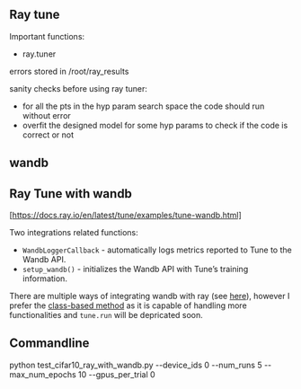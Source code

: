 ## Ray tune

Important functions:
- ray.tuner

errors stored in /root/ray_results

sanity checks before using ray tuner:
- for all the pts in the hyp param search space the code should run without error
- overfit the designed model for some hyp params to check if the code is correct or not

## wandb


## Ray Tune with wandb
[https://docs.ray.io/en/latest/tune/examples/tune-wandb.html]

Two integrations related functions: 
- ```WandbLoggerCallback``` - automatically logs metrics reported to Tune to the Wandb API.
- ```setup_wandb()``` - initializes the Wandb API with Tune’s training information.

There are multiple ways of integrating wandb with ray (see [here](test_ray_tune_with_wandb_logging.py)), however I prefer the [class-based method](test_ray_tune_with_wandb_logging.py#84) as it is capable of handling more functionalities and ```tune.run``` will be depricated soon.


## Commandline
python test_cifar10_ray_with_wandb.py --device_ids 0 --num_runs 5 --max_num_epochs 10 --gpus_per_trial 0